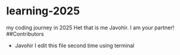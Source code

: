 # learning-2025
my coding journey in 2025
Het that is me Javohir. I am your partner!
##Contributors
- Javohir 
I edit this file second time using terminal

